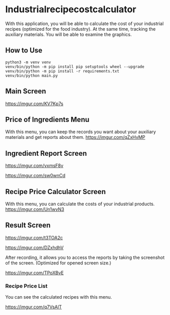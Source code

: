 # Industrialrecipecostcalculator

With this application, you will be able to calculate the cost of your industrial recipes (optimized for the food industry). At the same time, tracking the auxiliary materials. You will be able to examine the graphics.

## How to Use

```shell
python3 -m venv venv
venv/bin/python -m pip install pip setuptools wheel --upgrade
venv/bin/python -m pip install -r requirements.txt
venv/bin/python main.py
```

## Main Screen

https://imgur.com/KV7Kp7s

## Price of Ingredients Menu

With this menu, you can keep the records you want about your auxiliary materials and get reports about them.
https://imgur.com/qZxHvMP

## Ingredient Report Screen

https://imgur.com/vxmsF8v

https://imgur.com/sw0wnCd

## Recipe Price Calculator Screen

With this menu, you can calculate the costs of your industrial products.
https://imgur.com/Un1wvN3

## Result Screen

https://imgur.com/t3TOA2c

https://imgur.com/DZxhdhV

After recording, it allows you to access the reports by taking the screenshot of the screen. (Optimized for opened screen size.)

https://imgur.com/TPoXBvE

### Recipe Price List

You can see the calculated recipes with this menu.

https://imgur.com/q7VsAlT
